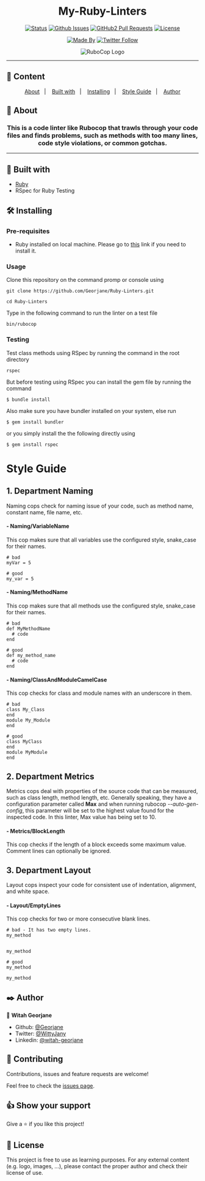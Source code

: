 
<h1 align="center">My-Ruby-Linters</h1>


<div align="center">

[![Status](https://img.shields.io/badge/status-active-success.svg)]()
[![Github Issues](https://img.shields.io/badge/GitHub-Issues-orange)](https://github.com/Georjane/Ruby-Linters/issues)
[![GitHub2 Pull Requests](https://img.shields.io/badge/GitHub-Pull%20Requests-blue)](https://github.com/Georjane/Ruby-Linters/pulls)
[![License](https://img.shields.io/badge/license-MIT-blue.svg)](/LICENSE)

[![Made By](https://img.shields.io/badge/Made%20By-Witah%20Georjane-red)](https://github.com/Georjane)
[![Twitter Follow](https://img.shields.io/twitter/follow/WittyJany?label=Follow%20Witah%20Georjane%20on%20Twitter&style=social)](https://twitter.com/WittyJany)

</div>
<p align="center">
  <img src="https://raw.githubusercontent.com/rubocop-hq/rubocop/master/logo/rubo-logo-horizontal.png" alt="RuboCop Logo"/>
</p>


---

## 📝 Content
<p align="center">
<a href="#about">About</a>&nbsp;&nbsp;&nbsp;|&nbsp;&nbsp;&nbsp;
<a href="#builtwith">Built with</a>&nbsp;&nbsp;&nbsp;|&nbsp;&nbsp;&nbsp;
<a href="#installing">Installing</a>&nbsp;&nbsp;&nbsp;|&nbsp;&nbsp;&nbsp;
<a href="#styleguide">Style Guide</a>&nbsp;&nbsp;&nbsp;|&nbsp;&nbsp;&nbsp;
<a href="#author">Author</a>
</p>


## 🧐 About <a name = "about"></a>
<h3 align="center">
This is a code linter like Rubocop that trawls through your code files and finds problems, such as methods with too many lines, code style violations, or common gotchas.</h3>

---

## 🔧 Built with<a name = "builtwith"></a>

- [Ruby](https://rubyonrails.org/)
- RSpec for Ruby Testing


## 🛠 Installing <a name = "installing"></a>

### Pre-requisites

- Ruby installed on local machine. Please go to [this](https://www.ruby-lang.org/en/documentation/installation/) link if you need to install it.

### Usage

Clone this repository on the command promp or console using

```
git clone https://github.com/Georjane/Ruby-Linters.git
```
```
cd Ruby-Linters
```

Type in the following command to run the linter on a test file
```
bin/rubocop
```
### Testing
Test class methods using RSpec by running the command in the root directory 
```
rspec
```
But before testing using RSpec you can install the gem file by running the command
```
$ bundle install 
```
Also make sure you have bundler installed on your system, else run
```
$ gem install bundler 
```
or you simply install the the following directly using
```
$ gem install rspec 
```

# Style Guide <a name = "styleguide"></a>
## 1. Department Naming


<p>Naming cops check for naming issue of your code, such as method name, constant name, file name, etc.</p>

#### - Naming/VariableName
This cop makes sure that all variables use the configured style, snake_case for their names.


```
# bad
myVar = 5

# good
my_var = 5
```


#### - Naming/MethodName
This cop makes sure that all methods use the configured style, snake_case for their names.


```
# bad
def MyMethodName
  # code
end

# good
def my_method_name
  # code
end
```

#### - Naming/ClassAndModuleCamelCase
This cop checks for class and module names with an underscore in them.
```
# bad
class My_Class
end
module My_Module
end

# good
class MyClass
end
module MyModule
end
```

## 2. Department Metrics

<p>Metrics cops deal with properties of the source code that can be measured, such as class length, method length, etc. Generally speaking, they have a configuration parameter called <b>Max</b> and when running rubocop <i>--auto-gen-config</i>, this parameter will be set to the highest value found for the inspected code. In this linter, Max value has being set to 10.</p>

#### - Metrics/BlockLength
This cop checks if the length of a block exceeds some maximum value. Comment lines can optionally be ignored.

## 3. Department Layout

<p>Layout cops inspect your code for consistent use of indentation, alignment, and white space.</p>

#### - Layout/EmptyLines
This cop checks for two or more consecutive blank lines.
```
# bad - It has two empty lines.
my_method


my_method

# good
my_method

my_method
```

## ✒️  Author <a name = "author"></a>

👤 **Witah Georjane**

- Github: [@Georjane](https://github.com/Georjane)
- Twitter: [@WittyJany](https://twitter.com/WittyJany)
- Linkedin: [@witah-georjane](https://www.linkedin.com/in/witah-georjane-74b8bb184)

## 🤝 Contributing

Contributions, issues and feature requests are welcome!

Feel free to check the [issues page](https://github.com/Georjane/Ruby-Linters/issues).

## 👍 Show your support

Give a ⭐️ if you like this project!

## 📝 License

This project is free to use as learning purposes. For any external content (e.g. logo, images, ...), please contact the proper author and check their license of use.

